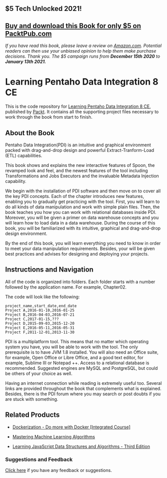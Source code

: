 ## $5 Tech Unlocked 2021!
[Buy and download this Book for only $5 on PacktPub.com](https://www.packtpub.com/product/learning-pentaho-data-integration-8-ce-third-edition/9781788292436)
-----
*If you have read this book, please leave a review on [Amazon.com](https://www.amazon.com/gp/product/178829243X).     Potential readers can then use your unbiased opinion to help them make purchase decisions. Thank you. The $5 campaign         runs from __December 15th 2020__ to __January 13th 2021.__*

# Learning Pentaho Data Integration 8 CE
This is the code repository for [Learning Pentaho Data Integration 8 CE](https://www.packtpub.com/big-data-and-business-intelligence/learning-pentaho-data-integration-8-ce?utm_source=github&utm_medium=repository&utm_campaign=9781788292436), published by [Packt](https://www.packtpub.com/?utm_source=github). It contains all the supporting project files necessary to work through the book from start to finish.
## About the Book
Pentaho Data Integration(PDI) is an intuitive and graphical environment packed with drag-and-drop design and powerful Extract-Tranform-Load (ETL) capabilities.

This book shows and explains the new interactive features of Spoon, the revamped look and feel, and the newest features of the tool including Transformations and Jobs Executors and the invaluable Metadata Injection capability.

We begin with the installation of PDI software and then move on to cover all the key PDI concepts. Each of the chapter introduces new features, enabling you to gradually get practicing with the tool. First, you will learn to do all kinds of data manipulation and work with simple plain files. Then, the book teaches you how you can work with relational databases inside PDI. Moreover, you will be given a primer on data warehouse concepts and you will learn how to load data in a data warehouse. During the course of this book, you will be familiarized with its intuitive, graphical and drag-and-drop design environment.

By the end of this book, you will learn everything you need to know in order to meet your data manipulation requirements. Besides, your will be given best practices and advises for designing and deploying your projects.

## Instructions and Navigation
All of the code is organized into folders. Each folder starts with a number followed by the application name. For example, Chapter02.



The code will look like the following:
```
project_name,start_date,end_date
Project A,2016-01-10,2016-01-25
Project B,2016-04-03,2016-07-21
Project C,2017-01-15,???
Project D,2015-09-03,2015-12-20
Project E,2016-05-11,2016-05-31
Project F,2011-12-01,2013-11-30
```

PDI is a multiplatform tool. This means that no matter which operating system you have, you will be able to work with the tool. The only prerequisite is to have JVM 1.8 installed. You will also need an Office suite, for example, Open Office or Libre Office, and a good text editor, for example, Sublime III or Notepad ++. Access to a relational database is recommended. Suggested engines are MySQL and PostgreSQL, but could be others of your choice as well.

Having an internet connection while reading is extremely useful too. Several links are provided throughout the book that complements what is explained. Besides, there is the PDI forum where you may search or post doubts if you are stuck with something.

## Related Products
* [Dockerization - Do more with Docker [Integrated Course]](https://www.packtpub.com/virtualization-and-cloud/dockerization-do-more-docker-integrated-course?utm_source=github&utm_medium=repository&utm_campaign=9781788394857)

* [Mastering Machine Learning Algorithms](https://www.packtpub.com/big-data-and-business-intelligence/mastering-machine-learning-algorithms?utm_source=github&utm_medium=repository&utm_campaign=9781788621113)

* [Learning JavaScript Data Structures and Algorithms - Third Edition](https://www.packtpub.com/web-development/learning-javascript-data-structures-and-algorithms-third-edition?utm_source=github&utm_medium=repository&utm_campaign=9781788623872)

### Suggestions and Feedback
[Click here](https://docs.google.com/forms/d/e/1FAIpQLSe5qwunkGf6PUvzPirPDtuy1Du5Rlzew23UBp2S-P3wB-GcwQ/viewform) if you have any feedback or suggestions.
